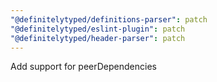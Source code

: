 ```yaml
---
"@definitelytyped/definitions-parser": patch
"@definitelytyped/eslint-plugin": patch
"@definitelytyped/header-parser": patch
---
```


Add support for peerDependencies
